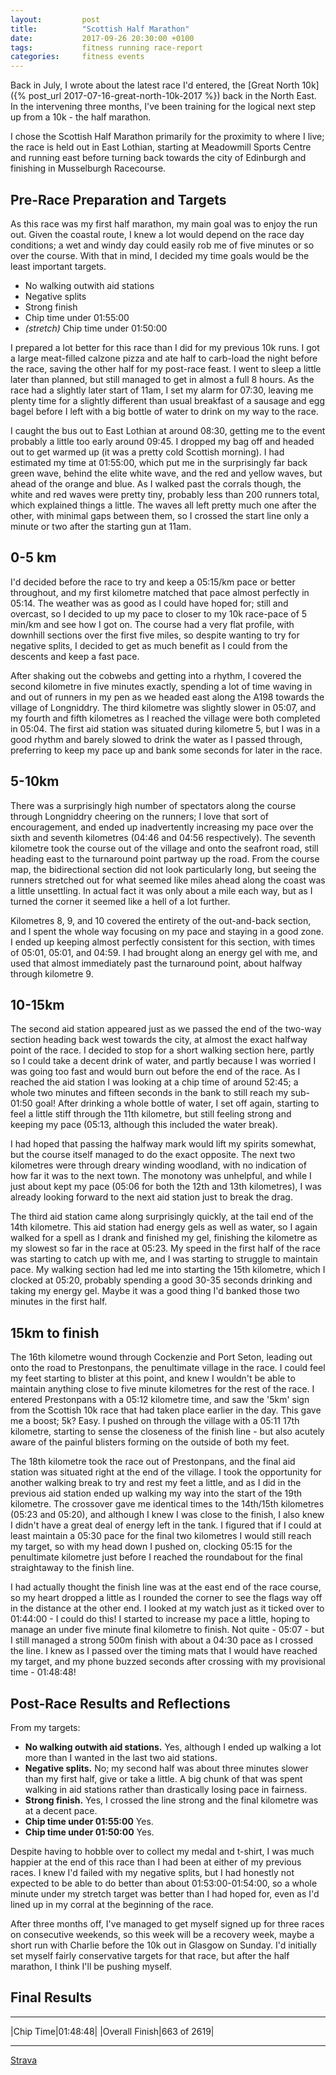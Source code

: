 ```yaml
---
layout:         post
title:          "Scottish Half Marathon"
date:           2017-09-26 20:30:00 +0100
tags:           fitness running race-report
categories:     fitness events
---
```


Back in July, I wrote about the latest race I'd entered, the [Great North 10k]({% post_url 2017-07-16-great-north-10k-2017 %}) back in the North East. In the intervening three months, I've been training for the logical next step up from a 10k - the half marathon.

<!-- Read More -->

I chose the Scottish Half Marathon primarily for the proximity to where I live; the race is held out in East Lothian, starting at Meadowmill Sports Centre and running east before turning back towards the city of Edinburgh and finishing in Musselburgh Racecourse.

## Pre-Race Preparation and Targets

As this race was my first half marathon, my main goal was to enjoy the run out. Given the coastal route, I knew a lot would depend on the race day conditions; a wet and windy day could easily rob me of five minutes or so over the course. With that in mind, I decided my time goals would be the least important targets.

- No walking outwith aid stations
- Negative splits
- Strong finish
- Chip time under 01:55:00
- *(stretch)* Chip time under 01:50:00

I prepared a lot better for this race than I did for my previous 10k runs. I got a large meat-filled calzone pizza and ate half to carb-load the night before the race, saving the other half for my post-race feast. I went to sleep a little later than planned, but still managed to get in almost a full 8 hours. As the race had a slightly later start of 11am, I set my alarm for 07:30, leaving me plenty time for a slightly different than usual breakfast of a sausage and egg bagel before I left with a big bottle of water to drink on my way to the race.

I caught the bus out to East Lothian at around 08:30, getting me to the event probably a little too early around 09:45. I dropped my bag off and headed out to get warmed up (it was a pretty cold Scottish morning). I had estimated my time at 01:55:00, which put me in the surprisingly far back green wave, behind the elite white wave, and the red and yellow waves, but ahead of the orange and blue. As I walked past the corrals though, the white and red waves were pretty tiny, probably less than 200 runners total, which explained things a little. The waves all left pretty much one after the other, with minimal gaps between them, so I crossed the start line only a minute or two after the starting gun at 11am.

## 0-5 km

I'd decided before the race to try and keep a 05:15/km pace or better throughout, and my first kilometre matched that pace almost perfectly in 05:14. The weather was as good as I could have hoped for; still and overcast, so I decided to up my pace to closer to my 10k race-pace of 5 min/km and see how I got on. The course had a very flat profile, with downhill sections over the first five miles, so despite wanting to try for negative splits, I decided to get as much benefit as I could from the descents and keep a fast pace.

After shaking out the cobwebs and getting into a rhythm, I covered the second kilometre in five minutes exactly, spending a lot of time waving in and out of runners in my pen as we headed east along the A198 towards the village of Longniddry. The third kilometre was slightly slower in 05:07, and my fourth and fifth kilometres as I reached the village were both completed in 05:04. The first aid station was situated during kilometre 5, but I was in a good rhythm and barely slowed to drink the water as I passed through, preferring to keep my pace up and bank some seconds for later in the race.

## 5-10km

There was a surprisingly high number of spectators along the course through Longniddry cheering on the runners; I love that sort of encouragement, and ended up inadvertently increasing my pace over the sixth and seventh kilometres (04:46 and 04:56 respectively). The seventh kilometre took the course out of the village and onto the seafront road, still heading east to the turnaround point partway up the road. From the course map, the bidirectional section did not look particularly long, but seeing the runners stretched out for what seemed like miles ahead along the coast was a little unsettling. In actual fact it was only about a mile each way, but as I turned the corner it seemed like a hell of a lot further.

Kilometres 8, 9, and 10 covered the entirety of the out-and-back section, and I spent the whole way focusing on my pace and staying in a good zone. I ended up keeping almost perfectly consistent for this section, with times of 05:01, 05:01, and 04:59. I had brought along an energy gel with me, and used that almost immediately past the turnaround point, about halfway through kilometre 9.

## 10-15km

The second aid station appeared just as we passed the end of the two-way section heading back west towards the city, at almost the exact halfway point of the race. I decided to stop for a short walking section here, partly so I could take a decent drink of water, and partly because I was worried I was going too fast and would burn out before the end of the race. As I reached the aid station I was looking at a chip time of around 52:45; a whole two minutes and fifteen seconds in the bank to still reach my sub-01:50 goal! After drinking a whole bottle of water, I set off again, starting to feel a little stiff through the 11th kilometre, but still feeling strong and keeping my pace (05:13, although this included the water break).

I had hoped that passing the halfway mark would lift my spirits somewhat, but the course itself managed to do the exact opposite. The next two kilometres were through dreary winding woodland, with no indication of how far it was to the next town. The monotony was unhelpful, and while I just about kept my pace (05:06 for both the 12th and 13th kilometres), I was already looking forward to the next aid station just to break the drag. 

The third aid station came along surprisingly quickly, at the tail end of the 14th kilometre. This aid station had energy gels as well as water, so I again walked for a spell as I drank and finished my gel, finishing the kilometre as my slowest so far in the race at 05:23. My speed in the first half of the race was starting to catch up with me, and I was starting to struggle to maintain pace. My walking section had led me into starting the 15th kilometre, which I clocked at 05:20, probably spending a good 30-35 seconds drinking and taking my energy gel. Maybe it was a good thing I'd banked those two minutes in the first half.

## 15km to finish 

The 16th kilometre wound through Cockenzie and Port Seton, leading out onto the road to Prestonpans, the penultimate village in the race. I could feel my feet starting to blister at this point, and knew I wouldn't be able to maintain anything close to five minute kilometres for the rest of the race. I entered Prestonpans with a 05:12 kilometre time, and saw the '5km' sign from the Scottish 10k race that had taken place earlier in the day. This gave me a boost; 5k? Easy. I pushed on through the village with a 05:11 17th kilometre, starting to sense the closeness of the finish line - but also acutely aware of the painful blisters forming on the outside of both my feet.

The 18th kilometre took the race out of Prestonpans, and the final aid station was situated right at the end of the village. I took the opportunity for another walking break to try and rest my feet a little, and as I did in the previous aid station ended up walking my way into the start of the 19th kilometre. The crossover gave me identical times to the 14th/15th kilometres (05:23 and 05:20), and although I knew I was close to the finish, I also knew I didn't have a great deal of energy left in the tank. I figured that if I could at least maintain a 05:30 pace for the final two kilometres I would still reach my target, so with my head down I pushed on, clocking 05:15 for the penultimate kilometre just before I reached the roundabout for the final straightaway to the finish line.

I had actually thought the finish line was at the east end of the race course, so my heart dropped a little as I rounded the corner to see the flags way off in the distance at the other end. I looked at my watch just as it ticked over to 01:44:00 - I could do this! I started to increase my pace a little, hoping to manage an under five minute final kilometre to finish. Not quite - 05:07 - but I still managed a strong 500m finish with about a 04:30 pace as I crossed the line. I knew as I passed over the timing mats that I would have reached my target, and my phone buzzed seconds after crossing with my provisional time - 01:48:48! 

## Post-Race Results and Reflections

From my targets:

- <i class="fa fa-check" aria-hidden="true"></i> **No walking outwith aid stations.** Yes, although I ended up walking a lot more than I wanted in the last two aid stations.
- <i class="fa fa-times" aria-hidden="true"></i> **Negative splits.** No; my second half was about three minutes slower than my first half, give or take a little. A big chunk of that was spent walking in aid stations rather than drastically losing pace in fairness.
- <i class="fa fa-check" aria-hidden="true"></i> **Strong finish.** Yes, I crossed the line strong and the final kilometre was at a decent pace.
- <i class="fa fa-check" aria-hidden="true"></i> **Chip time under 01:55:00** Yes.
- <i class="fa fa-check" aria-hidden="true"></i> **Chip time under 01:50:00** Yes.

Despite having to hobble over to collect my medal and t-shirt, I was much happier at the end of this race than I had been at either of my previous races. I knew I'd failed with my negative splits, but I had honestly not expected to be able to do better than about 01:53:00-01:54:00, so a whole minute under my stretch target was better than I had hoped for, even as I'd lined up in my corral at the beginning of the race.

After three months off, I've managed to get myself signed up for three races on consecutive weekends, so this week will be a recovery week, maybe a short run with Charlie before the 10k out in Glasgow on Sunday. I'd initially set myself fairly conservative targets for that race, but after the half marathon, I think I'll be pushing myself.

## Final Results

---

|Chip Time|01:48:48|
|Overall Finish|663 of 2619|

---

[Strava](https://www.strava.com/activities/1199202294)